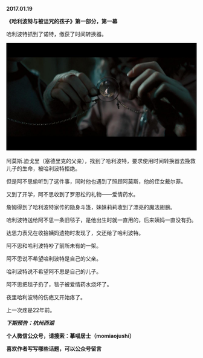 
          
            
**2017.01.19**

**《哈利波特与被诅咒的孩子》第一部分，第一幕**

哈利波特抓到了诺特，缴获了时间转换器。




![](img/51001-8672f264f757e582.jpg)




阿莫斯.迪戈里（塞德里克的父亲），找到了哈利波特，要求使用时间转换器去挽救儿子的生命，被哈利波特拒绝。

但是阿不思偷听到了这件事，同时他也遇到了照顾阿莫斯，他的侄女戴尔菲。

又到了开学，阿不思收到了罗恩松的礼物——爱情药水。

詹姆得到了哈利波特家传的隐身斗篷，妹妹莉莉收到了漂亮的魔法翅膀。

哈利波特送给阿不思一条旧毯子，是他出生时就一直用的，后来姨妈一直没有扔。

达思力表兄在收拾姨妈遗物时发现了，交还给了哈利波特。

阿不思和哈利波特吵了前所未有的一架。

阿不思说不希望哈利波特是自己的父亲。

哈利波特说不希望阿不思是自己的儿子。

阿不思把毯子扔了，毯子被爱情药水烧坏了。

夜里哈利波特的伤疤又开始疼了。

上一次疼是22年前。


***下期预告：杭州西湖***


**个人微信公众号，请搜索：摹喵居士（momiaojushi）**

**喜欢作者写写哪些话题，可以公众号留言**

          
        